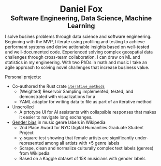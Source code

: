 <center> <h1 style="margin:0;padding:1">Daniel Fox</h1></center>
<center> <h2 style="margin:0;padding:0">Software Engineering, Data Science, Machine Learning</h2></center>

I solve busines problems through data science and software engineering. Beginning with the MVP, I iterate using profiling and testing to achieve performant systems and derive actionable insights based on well-tested and well-documented code. Experienced solving complex geospatial data challenges through cross-team collaboration, I can draw on ML and statistics in my engineering. With two PhDs in math and music I take an agile approach to solving novel challenges that increase business value.

Personal projects:

- Co-authored the Rust crate [`iterative_methods`](https://crates.io/crates/iterative_methods)
	- (Weighted) Reservoir Sampling implemented, tested, and demonstrated with visualizations for a 
	- YAML adaptor for writing data to file as part of an iterative method
- Unscrolled
	- A prtotype UI for AI assistants with collapsible responses that makes it easier to navigate long exchanges.
- [Gender bias](https://github.com/fox-daniel/Genre) in music genre labels in Wikipedia
	- 2nd Place Award for NYC Digital Humanities Graduate Student Project
	- χ-square test showing that female artists are significantly under-represented among all
	artists with >5 genre labels
	- Scrape, clean and normalize culturally complex text labels (genres) from Wikipedia
	- Based on a Kaggle dataset of 15K musicians with gender labels
